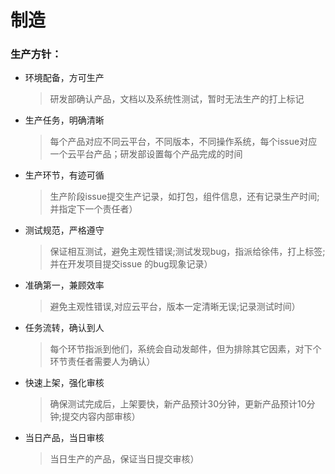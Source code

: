 # 制造

### 生产方针：

- 环境配备，方可生产
   > 研发部确认产品，文档以及系统性测试，暂时无法生产的打上标记

- 生产任务，明确清晰
   > 每个产品对应不同云平台，不同版本，不同操作系统，每个issue对应一个云平台产品；研发部设置每个产品完成的时间

- 生产环节，有迹可循
   > 生产阶段issue提交生产记录，如打包，组件信息，还有记录生产时间;并指定下一个责任者）

- 测试规范，严格遵守
   > 保证相互测试，避免主观性错误;测试发现bug，指派给徐伟，打上标签;并在开发项目提交issue 的bug现象记录）

- 准确第一，兼顾效率
   > 避免主观性错误,对应云平台，版本一定清晰无误;记录测试时间）

- 任务流转，确认到人
   > 每个环节指派到他们，系统会自动发邮件，但为排除其它因素，对下个环节责任者需要人为确认）

- 快速上架，强化审核
   > 确保测试完成后，上架要快，新产品预计30分钟，更新产品预计10分钟;提交内容内部审核）

- 当日产品，当日审核
   > 当日生产的产品，保证当日提交审核）
